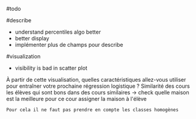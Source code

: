#todo

#describe
- understand percentiles algo better
- better display
- implémenter plus de champs pour describe

#visualization
- visibility is bad in scatter plot



À partir de cette visualisation, quelles caractéristiques allez-vous utiliser pour entraîner votre prochaine régression logistique ?
    Similarité des cours
    les élèves qui sont bons dans des cours similaires -> check quelle maison est la meilleure pour ce cour
    assigner la maison à l'élève

    Pour cela il ne faut pas prendre en compte les classes homogènes